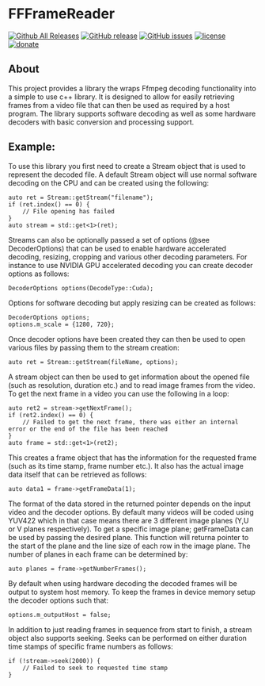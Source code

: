 FFFrameReader
=============
[![Github All Releases](https://img.shields.io/github/downloads/Sibras/FFFrameReader/total.svg)](https://github.com/Sibras/FFFrameReader/releases)
[![GitHub release](https://img.shields.io/github/release/Sibras/FFFrameReader.svg)](https://github.com/Sibras/FFFrameReader/releases/latest)
[![GitHub issues](https://img.shields.io/github/issues/Sibras/FFFrameReader.svg)](https://github.com/Sibras/FFFrameReader/issues)
[![license](https://img.shields.io/github/license/Sibras/FFFrameReader.svg)](https://github.com/Sibras/FFFrameReader/blob/master/LICENSE)
[![donate](https://img.shields.io/badge/donate-link-brightgreen.svg)](https://shiftmediaproject.github.io/8-donate/)

## About

This project provides a library the wraps Ffmpeg decoding functionality into a simple to use c++ library.
It is designed to allow for easily retrieving frames from a video file that can then be used as required by a host program.
The library supports software decoding as well as some hardware decoders with basic conversion and processing support.

## Example:
To use this library you first need to create a Stream object that is used to represent the decoded file. 
A default Stream object will use normal software decoding on the CPU and can be created using the following:
~~~~
auto ret = Stream::getStream("filename");
if (ret.index() == 0) {
    // File opening has failed
}
auto stream = std::get<1>(ret);
~~~~
Streams can also be optionally passed a set of options (@see DecoderOptions) that can be used to enable
hardware accelerated decoding, resizing, cropping and various other decoding parameters. For instance to 
use NVIDIA GPU accelerated decoding you can create decoder options as follows:
~~~~
DecoderOptions options(DecodeType::Cuda);
~~~~
Options for software decoding but apply resizing can be created as follows:
~~~~
DecoderOptions options;
options.m_scale = {1280, 720};
~~~~
Once decoder options have been created they can then be used to open various files by passing them to the stream creation:
~~~~
auto ret = Stream::getStream(fileName, options);
~~~~
A stream object can then be used to get information about the opened file (such as resolution, duration etc.) and to
read image frames from the video. To get the next frame in a video you can use the following in a loop:
~~~~
auto ret2 = stream->getNextFrame();
if (ret2.index() == 0) {
    // Failed to get the next frame, there was either an internal error or the end of the file has been reached
}
auto frame = std::get<1>(ret2);
~~~~
This creates a frame object that has the information for the requested frame (such as its time stamp, frame number
etc.). It also has the actual image data itself that can be retrieved as follows:
~~~~
auto data1 = frame->getFrameData(1);
~~~~
The format of the data stored in the returned pointer depends on the input video and the decoder options. By default
many videos will be coded using YUV422 which in that case means there are 3 different image planes (Y,U or V planes respectively).
To get a specific image plane; getFrameData can be used by passing the desired plane. This function will returna pointer 
to the start of the plane and the line size of each row in the image plane. The number of planes in each frame can be determined by:
~~~~
auto planes = frame->getNumberFrames();
~~~~
By default when using hardware decoding the decoded frames will be output to system host memory. To keep the frames in device 
memory setup the decoder options such that:
~~~~
options.m_outputHost = false;
~~~~
In addition to just reading frames in sequence from start to finish, a stream object also supports seeking. Seeks can
be performed on either duration time stamps of specific frame numbers as follows:
~~~~
if (!stream->seek(2000)) {
    // Failed to seek to requested time stamp
}
~~~~